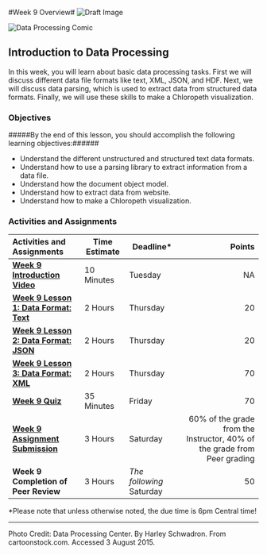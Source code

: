 #Week 9 Overview#
![Draft Image](../images/Draft_Version_picture.png)

![Data Processing Comic](images/BBQ.gif)
## Introduction to Data Processing ##

In this week, you will learn about basic data processing tasks. First we will discuss different data file formats like text, XML, JSON, and HDF. Next, we will discuss data parsing, which is used to extract data from structured data formats. Finally, we will use these skills to make a Chloropeth visualization.

### Objectives ###

#####By the end of this lesson, you should accomplish the following learning objectives:######

- Understand the different unstructured and structured text data formats.
- Understand how to use a parsing library to extract information from a data file.
- Understand how the document object model.
- Understand how to extract data from website.
- Understand how to make a Chloropeth visualization.

### Activities and Assignments ###

|Activities and Assignments | Time Estimate | Deadline* | Points|
|:------| -----|-------|----------:|
|**[Week 9 Introduction Video][w9v]**|10 Minutes|Tuesday|NA|
|**[Week 9 Lesson 1: Data Format: Text](lesson1.md)**| 2 Hours |Thursday| 20|
|**[Week 9 Lesson 2: Data Format: JSON](lesson2.md)**| 2 Hours | Thursday | 20 |
|**[Week 9 Lesson 3: Data Format: XML](lesson3.md)**| 2 Hours | Thursday| 70 |
|**[Week 9 Quiz][w9q]**| 35 Minutes | Friday | 70|
|**[Week 9 Assignment Submission][w9a]**| 3 Hours | Saturday | 60% of the grade from the Instructor, 40% of the grade from Peer grading | 
|**Week 9 Completion of Peer Review**| 3 Hours | *The following* Saturday | 50 | 

*Please note that unless otherwise noted, the due time is 6pm Central time!

----------
[w9v]: https://mediaspace.illinois.edu/
[w9a]: https://learn.illinois.edu/mod/workshop/view.php?id=1095305
[w9q]: https://learn.illinois.edu/mod/quiz/view.php?id=1095308


Photo Credit: Data Processing Center.  By Harley Schwadron. From cartoonstock.com.  Accessed 3 August 2015.
